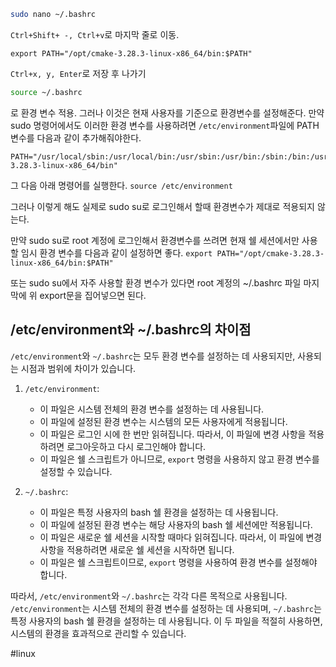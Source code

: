 ```bash
sudo nano ~/.bashrc
```
`Ctrl+Shift+ -, Ctrl+v`로 마지막 줄로 이동.
```
export PATH="/opt/cmake-3.28.3-linux-x86_64/bin:$PATH"
```
`Ctrl+x, y, Enter`로 저장 후 나가기
```bash
source ~/.bashrc
```
로 환경 변수 적용. 그러나 이것은 현재 사용자를 기준으로 환경변수를 설정해준다.
만약 sudo 명령어에서도 이러한 환경 변수를 사용하려면 `/etc/environment`파일에 PATH 변수를 다음과 같이 추가해줘야한다.
```
PATH="/usr/local/sbin:/usr/local/bin:/usr/sbin:/usr/bin:/sbin:/bin:/usr/games:/usr/local/games:/opt/cmake-3.28.3-linux-x86_64/bin"
```
그 다음 아래 명령어를 실행한다.
`source /etc/environment`

그러나 이렇게 해도 실제로 sudo su로 로그인해서 할때 환경변수가 제대로 적용되지 않는다.

만약 sudo su로 root 계정에 로그인해서 환경변수를 쓰려면 현재 쉘 세션에서만 사용할 임시 환경 변수를 다음과 같이 설정하면 좋다.
`export PATH="/opt/cmake-3.28.3-linux-x86_64/bin:$PATH"`

또는 sudo su에서 자주 사용할 환경 변수가 있다면 root 계정의 ~/.bashrc 파일 마지막에 위 export문을 집어넣으면 된다.

## /etc/environment와 ~/.bashrc의 차이점
`/etc/environment`와 `~/.bashrc`는 모두 환경 변수를 설정하는 데 사용되지만, 사용되는 시점과 범위에 차이가 있습니다.

1. `/etc/environment`:
    - 이 파일은 시스템 전체의 환경 변수를 설정하는 데 사용됩니다.
    - 이 파일에 설정된 환경 변수는 시스템의 모든 사용자에게 적용됩니다.
    - 이 파일은 로그인 시에 한 번만 읽혀집니다. 따라서, 이 파일에 변경 사항을 적용하려면 로그아웃하고 다시 로그인해야 합니다.
    - 이 파일은 쉘 스크립트가 아니므로, `export` 명령을 사용하지 않고 환경 변수를 설정할 수 있습니다.

2. `~/.bashrc`:
    - 이 파일은 특정 사용자의 bash 쉘 환경을 설정하는 데 사용됩니다.
    - 이 파일에 설정된 환경 변수는 해당 사용자의 bash 쉘 세션에만 적용됩니다.
    - 이 파일은 새로운 쉘 세션을 시작할 때마다 읽혀집니다. 따라서, 이 파일에 변경 사항을 적용하려면 새로운 쉘 세션을 시작하면 됩니다.
    - 이 파일은 쉘 스크립트이므로, `export` 명령을 사용하여 환경 변수를 설정해야 합니다.

따라서, `/etc/environment`와 `~/.bashrc`는 각각 다른 목적으로 사용됩니다. `/etc/environment`는 시스템 전체의 환경 변수를 설정하는 데 사용되며, `~/.bashrc`는 특정 사용자의 bash 쉘 환경을 설정하는 데 사용됩니다. 이 두 파일을 적절히 사용하면, 시스템의 환경을 효과적으로 관리할 수 있습니다.

#linux